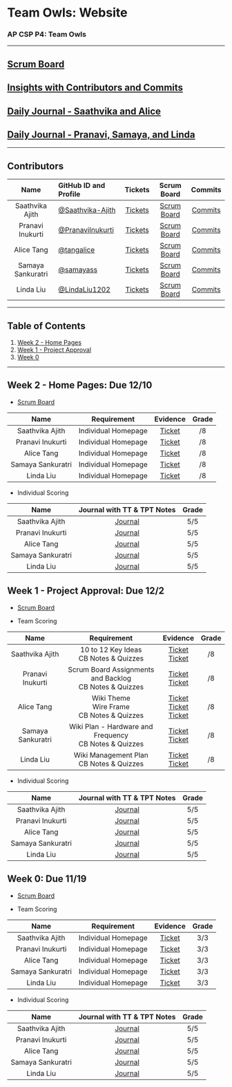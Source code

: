 # Team Owls: Website
### AP CSP P4: Team Owls
---
## [Scrum Board](https://github.com/PranaviInukurti/flask_portfolio/projects/1)
## [Insights with Contributors and Commits](https://github.com/PranaviInukurti/flask_portfolio/graphs/contributors)
## [Daily Journal - Saathvika and Alice](https://docs.google.com/document/d/1mfrMqXhbkRceC4fq3nXZMLD8jo5IjC2mwAsvpqjQX94/edit?usp=sharing) 
## [Daily Journal - Pranavi, Samaya, and Linda](https://docs.google.com/document/d/1PGcv6fkv8A5Y1uzuN-iLSGm9CKhdWEL_fQRZyGv9ymI/edit?usp=sharing) 
--- 
###   <h2 id="contributers">Contributors</h2>
| Name | GitHub ID and Profile | Tickets | Scrum Board | Commits |
|:----:|:----------------------|:-----:|:-----------:|:-------:|
| Saathvika Ajith | [@Saathvika-Ajith](https://github.com/Saathvika-Ajith) | [Tickets](https://github.com/PranaviInukurti/flask_portfolio/projects/1?card_filter_query=assignee%3Asaathvika-ajith) | [Scrum Board](https://github.com/PranaviInukurti/flask_portfolio/projects/1?card_filter_query=assignee%3Asaathvika-ajith) | [Commits](https://github.com/PranaviInukurti/flask_portfolio/graphs/contributors)
| Pranavi Inukurti | [@PranaviInukurti](https://github.com/PranaviInukurti) | [Tickets](https://github.com/PranaviInukurti/flask_portfolio/projects/1?card_filter_query=assignee%3Apranaviinukurti) |[Scrum Board](https://github.com/PranaviInukurti/flask_portfolio/projects/1?card_filter_query=assignee%3Apranaviinukurti) | [Commits](https://github.com/PranaviInukurti/flask_portfolio/graphs/contributors)
| Alice Tang | [@tangalice](https://github.com/tangalice) | [Tickets](https://github.com/PranaviInukurti/flask_portfolio/projects/1?card_filter_query=assignee%3Atangalice) |[Scrum Board](https://github.com/PranaviInukurti/flask_portfolio/projects/1?card_filter_query=assignee%3Atangalice) | [Commits](https://github.com/PranaviInukurti/flask_portfolio/graphs/contributors)
| Samaya Sankuratri | [@samayass](https://github.com/samayass) | [Tickets](https://github.com/PranaviInukurti/flask_portfolio/projects/1?card_filter_query=assignee%3Asamayass) |[Scrum Board](https://github.com/PranaviInukurti/flask_portfolio/projects/1?card_filter_query=assignee%3Asamayass) | [Commits](https://github.com/PranaviInukurti/flask_portfolio/graphs/contributors)
| Linda Liu | [@LindaLiu1202](https://github.com/LindaLiu1202) | [Tickets](https://github.com/PranaviInukurti/flask_portfolio/projects/1?card_filter_query=assignee%3Alindaliu1202) |[Scrum Board](https://github.com/PranaviInukurti/flask_portfolio/projects/1?card_filter_query=assignee%3Alindaliu1202) | [Commits](https://github.com/PranaviInukurti/flask_portfolio/graphs/contributors)

---
## Table of Contents
1. [Week 2 - Home Pages](#Week2)
2. [Week 1 - Project Approval](#Week1)
3. [Week 0](#Week0)
---
###   <h2 id="Week2">Week 2 - Home Pages: Due 12/10</h2>
- <a href="https://github.com/samayass/flask_portfolio/projects/1">Scrum Board</a>

| Name | Requirement | Evidence | Grade |
|:----:|:-----------:|:--------:|:-----:|
| Saathvika Ajith |Individual Homepage|<a href="https://github.com/samayass/flask_portfolio/issues/10">Ticket</a><br>|/8|
| Pranavi Inukurti |Individual Homepage|<a href="https://github.com/samayass/flask_portfolio/issues/10">Ticket</a><br>|/8|
| Alice Tang |Individual Homepage|<a href="https://github.com/samayass/flask_portfolio/issues/10">Ticket</a><br>|/8|
| Samaya Sankuratri |Individual Homepage|<a href="https://github.com/samayass/flask_portfolio/issues/10">Ticket</a><br>|/8|
| Linda Liu |Individual Homepage|<a href="https://github.com/samayass/flask_portfolio/issues/10">Ticket</a><br>|/8|

- Individual Scoring

| Name | Journal with TT & TPT Notes | Grade |
|:----:|:---------------------------:|:-----:|
| Saathvika Ajith | <a href="https://docs.google.com/document/d/1mfrMqXhbkRceC4fq3nXZMLD8jo5IjC2mwAsvpqjQX94/edit?usp=sharing">Journal</a> | 5/5 |
| Pranavi Inukurti | <a href="https://docs.google.com/document/d/1PGcv6fkv8A5Y1uzuN-iLSGm9CKhdWEL_fQRZyGv9ymI/edit?usp=sharing">Journal</a> | 5/5 |
| Alice Tang | <a href="https://docs.google.com/document/d/1mfrMqXhbkRceC4fq3nXZMLD8jo5IjC2mwAsvpqjQX94/edit?usp=sharing">Journal</a> | 5/5 |
| Samaya Sankuratri | <a href="https://docs.google.com/document/d/1PGcv6fkv8A5Y1uzuN-iLSGm9CKhdWEL_fQRZyGv9ymI/edit?usp=sharing">Journal</a> | 5/5 |
| Linda Liu | <a href="https://docs.google.com/document/d/1PGcv6fkv8A5Y1uzuN-iLSGm9CKhdWEL_fQRZyGv9ymI/edit?usp=sharing">Journal</a> | 5/5 |


###   <h2 id="Week1">Week 1 - Project Approval: Due 12/2</h2>

- <a href="https://github.com/PranaviInukurti/flask_portfolio/projects/1?card_filter_query=milestone%3A%22week+1+-+project+approval%22">Scrum Board</a>

- Team Scoring

| Name | Requirement | Evidence | Grade |
|:----:|:-----------:|:--------:|:-----:|
| Saathvika Ajith |10 to 12 Key Ideas<br>CB Notes & Quizzes|<a href="https://github.com/PranaviInukurti/flask_portfolio/issues/16">Ticket</a><br><a href="https://github.com/PranaviInukurti/flask_portfolio/issues/12">Ticket</a><br>|/8|
| Pranavi Inukurti |Scrum Board Assignments and Backlog<br>CB Notes & Quizzes|<a href="https://github.com/PranaviInukurti/flask_portfolio/projects/1">Ticket</a><br><a href="https://github.com/PranaviInukurti/flask_portfolio/issues/12">Ticket</a><br>|/8|
| Alice Tang |Wiki Theme<br>Wire Frame<br>CB Notes & Quizzes|<a href="https://github.com/PranaviInukurti/flask_portfolio/issues/17">Ticket</a><br><a href="https://github.com/PranaviInukurti/flask_portfolio/issues/8">Ticket</a><br><a href="https://github.com/PranaviInukurti/flask_portfolio/issues/12">Ticket</a><br>|/8|
| Samaya Sankuratri |Wiki Plan - Hardware and Frequency<br>CB Notes & Quizzes|<a href="https://github.com/PranaviInukurti/flask_portfolio/issues/14">Ticket</a><br><a href="https://github.com/PranaviInukurti/flask_portfolio/issues/12">Ticket</a><br>|/8|
| Linda Liu |Wiki Management Plan<br>CB Notes & Quizzes|<a href="https://github.com/PranaviInukurti/flask_portfolio/issues/15">Ticket</a><br><a href="https://github.com/PranaviInukurti/flask_portfolio/issues/12">Ticket</a><br>|/8|

- Individual Scoring

| Name | Journal with TT & TPT Notes | Grade |
|:----:|:---------------------------:|:-----:|
| Saathvika Ajith | <a href="https://docs.google.com/document/d/1mfrMqXhbkRceC4fq3nXZMLD8jo5IjC2mwAsvpqjQX94/edit?usp=sharing">Journal</a> | 5/5 |
| Pranavi Inukurti | <a href="https://docs.google.com/document/d/1PGcv6fkv8A5Y1uzuN-iLSGm9CKhdWEL_fQRZyGv9ymI/edit?usp=sharing">Journal</a> | 5/5 |
| Alice Tang | <a href="https://docs.google.com/document/d/1mfrMqXhbkRceC4fq3nXZMLD8jo5IjC2mwAsvpqjQX94/edit?usp=sharing">Journal</a> | 5/5 |
| Samaya Sankuratri | <a href="https://docs.google.com/document/d/1PGcv6fkv8A5Y1uzuN-iLSGm9CKhdWEL_fQRZyGv9ymI/edit?usp=sharing">Journal</a> | 5/5 |
| Linda Liu | <a href="https://docs.google.com/document/d/1PGcv6fkv8A5Y1uzuN-iLSGm9CKhdWEL_fQRZyGv9ymI/edit?usp=sharing">Journal</a> | 5/5 |


###   <h2 id="Week0">Week 0: Due 11/19</h2>

- <a href="https://github.com/PranaviInukurti/flask_portfolio/projects/1?card_filter_query=milestone%3A%22sprint+0+-+introduction%22">Scrum Board</a>

- Team Scoring

| Name | Requirement | Evidence | Grade |
|:----:|:-----------:|:--------:|:-----:|
| Saathvika Ajith |Individual Homepage|<a href="https://github.com/PranaviInukurti/flask_portfolio/issues/10">Ticket</a>|3/3|
| Pranavi Inukurti |Individual Homepage|<a href="https://github.com/PranaviInukurti/flask_portfolio/issues/10">Ticket</a>|3/3|
| Alice Tang |Individual Homepage|<a href="https://github.com/PranaviInukurti/flask_portfolio/issues/10">Ticket</a>|3/3|
| Samaya Sankuratri |Individual Homepage|<a href="https://github.com/PranaviInukurti/flask_portfolio/issues/10">Ticket</a>|3/3|
| Linda Liu |Individual Homepage|<a href="https://github.com/PranaviInukurti/flask_portfolio/issues/10">Ticket</a>|3/3|

- Individual Scoring

| Name | Journal with TT & TPT Notes | Grade |
|:----:|:---------------------------:|:-----:|
| Saathvika Ajith | <a href="https://docs.google.com/document/d/1mfrMqXhbkRceC4fq3nXZMLD8jo5IjC2mwAsvpqjQX94/edit?usp=sharing">Journal</a> | 5/5 |
| Pranavi Inukurti | <a href="https://docs.google.com/document/d/1PGcv6fkv8A5Y1uzuN-iLSGm9CKhdWEL_fQRZyGv9ymI/edit?usp=sharing">Journal</a> | 5/5 |
| Alice Tang | <a href="https://docs.google.com/document/d/1mfrMqXhbkRceC4fq3nXZMLD8jo5IjC2mwAsvpqjQX94/edit?usp=sharing">Journal</a> | 5/5 |
| Samaya Sankuratri | <a href="https://docs.google.com/document/d/1PGcv6fkv8A5Y1uzuN-iLSGm9CKhdWEL_fQRZyGv9ymI/edit?usp=sharing">Journal</a> | 5/5 |
| Linda Liu | <a href="https://docs.google.com/document/d/1PGcv6fkv8A5Y1uzuN-iLSGm9CKhdWEL_fQRZyGv9ymI/edit?usp=sharing">Journal</a> | 5/5 |

